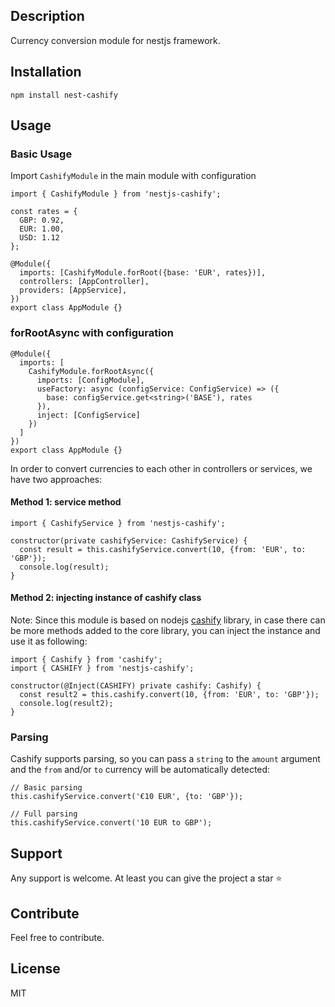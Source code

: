## Description

Currency conversion module for nestjs framework.

## Installation

```
npm install nest-cashify
```

## Usage

### Basic Usage

Import `CashifyModule` in the main module with configuration

```TS
import { CashifyModule } from 'nestjs-cashify';

const rates = {
  GBP: 0.92,
  EUR: 1.00,
  USD: 1.12
};

@Module({
  imports: [CashifyModule.forRoot({base: 'EUR', rates})],
  controllers: [AppController],
  providers: [AppService],
})
export class AppModule {}
```

### forRootAsync with configuration

```TS
@Module({
  imports: [
    CashifyModule.forRootAsync({
      imports: [ConfigModule],
      useFactory: async (configService: ConfigService) => ({
        base: configService.get<string>('BASE'), rates
      }),
      inject: [ConfigService]
    })
  ]
})
export class AppModule {}
```

In order to convert currencies to each other in controllers or services, we have two approaches:

#### Method 1: service method

```TS
import { CashifyService } from 'nestjs-cashify';

constructor(private cashifyService: CashifyService) {
  const result = this.cashifyService.convert(10, {from: 'EUR', to: 'GBP'});
  console.log(result);
}
```

#### Method 2: injecting instance of cashify class

Note: Since this module is based on nodejs [cashify](https://github.com/xxczaki/cashify) library, in case there can be more methods added to the core library, you can inject the instance and use it as following:

```TS
import { Cashify } from 'cashify';
import { CASHIFY } from 'nestjs-cashify';

constructor(@Inject(CASHIFY) private cashify: Cashify) {
  const result2 = this.cashify.convert(10, {from: 'EUR', to: 'GBP'});
  console.log(result2);
}
```

### Parsing

Cashify supports parsing, so you can pass a `string` to the `amount` argument and the `from` and/or `to` currency will be automatically detected:

```TS
// Basic parsing
this.cashifyService.convert('€10 EUR', {to: 'GBP'});

// Full parsing
this.cashifyService.convert('10 EUR to GBP');
```

## Support

Any support is welcome. At least you can give the project a star ⭐

## Contribute

Feel free to contribute.

## License

MIT